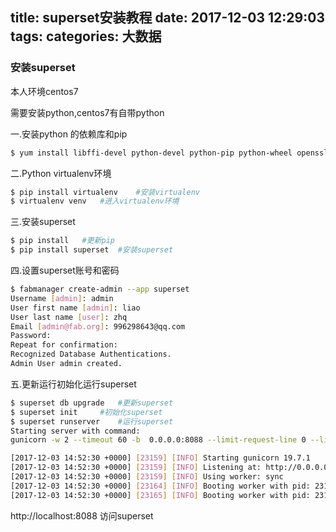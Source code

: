 title: superset安装教程
date: 2017-12-03 12:29:03
tags:
categories: 大数据
---
### 安装superset
本人环境centos7

需要安装python,centos7有自带python

一.安装python 的依赖库和pip
``` bash
$ yum install libffi-devel python-devel python-pip python-wheel openssl-devel libsasl2-devel openldap-develhi
```
二.Python virtualenv环境
``` bash
$ pip install virtualenv	#安装virtualenv
$ virtualenv venv	#进入virtualenv环境
```
三.安装superset
``` bash
$ pip install	#更新pip
$ pip install superset	#安装superset
```
四.设置superset账号和密码
``` bash
$ fabmanager create-admin --app superset
Username [admin]: admin
User first name [admin]: liao
User last name [user]: zhq
Email [admin@fab.org]: 996298643@qq.com
Password: 
Repeat for confirmation: 
Recognized Database Authentications.
Admin User admin created.
```

五.更新运行初始化运行superset
``` bash
$ superset db upgrade	#更新superset
$ superset init		#初始化superset
$ superset runserver	#运行superset
Starting server with command: 
gunicorn -w 2 --timeout 60 -b  0.0.0.0:8088 --limit-request-line 0 --limit-request-field_size 0 superset:app

[2017-12-03 14:52:30 +0000] [23159] [INFO] Starting gunicorn 19.7.1
[2017-12-03 14:52:30 +0000] [23159] [INFO] Listening at: http://0.0.0.0:8088 (23159)
[2017-12-03 14:52:30 +0000] [23159] [INFO] Using worker: sync
[2017-12-03 14:52:30 +0000] [23164] [INFO] Booting worker with pid: 23164
[2017-12-03 14:52:30 +0000] [23165] [INFO] Booting worker with pid: 23165
```
http://localhost:8088 访问superset
